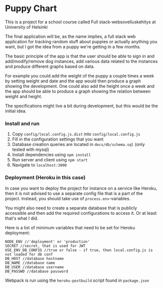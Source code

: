 # Puppy Chart
This is a project for a school course called Full stack-websovelluskehitys at University of Helsinki

The final application will be, as the name implies, a full stack web application for tracking random stuff about puppies or actually anything you want, but I got the idea from a puppy we're getting in a few months.

The basic principle of the app is that the user should be able to sign in and add/modify/remove dog instances, add various data related to the instances and produce different graphs based on data.

For example you could add the weight of the puppy a couple times a week by setting weight and date and the app would then produce a graph showing the development. One could also add the height once a week and the app should be able to produce a graph showing the relation between weight and height.

The specifications might live a bit during development, but this would be the initial idea.

### Install and run
1. Copy `config/local.config.js.dist` into `config/local.config.js`
2. Fill in the configuration settings that you want
3. Database creation queries are located in `docs/db/schema.sql` (only tested with mysql)
4. Install dependencies using
```npm install```
5. Run server and client using
```npm start```
6. Navigate to `localhost:3000`

### Deployment (Heroku in this case)
In case you want to deploy the project for instance on a service like Heroku,
then it is not advised to use a separate config file that is a part of the project.
Instead, you should take use of `process.env`-variables.

You might also need to create a separate database that is publicly accessible and then 
add the required configurations to access it. Or at least that's what I did.

Here is a list of minimum variables that need to be set for Heroku deployment:
```
NODE_ENV //'deployment' or 'production'
SECRET //secret, that is used for JWT
USE_ENV_DB_CONFIG //true or false - if true, then local.config.js is not loaded for db conf
DB_HOST //database hostname
DB_NAME //database name
DB_USER //database username
DB_PASSWD //database password
```

Webpack is run using the `heroku-postbuild` script found in `package.json`
